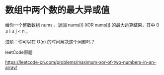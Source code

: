 # 数组中两个数的最大异或值

给你一个整数数组 nums ，返回 nums[i] XOR nums[j] 的最大运算结果，其中 0 ≤ i ≤ j < n 。

进阶：你可以在 O(n) 的时间解决这个问题吗？

leetCode原题

https://leetcode-cn.com/problems/maximum-xor-of-two-numbers-in-an-array/
